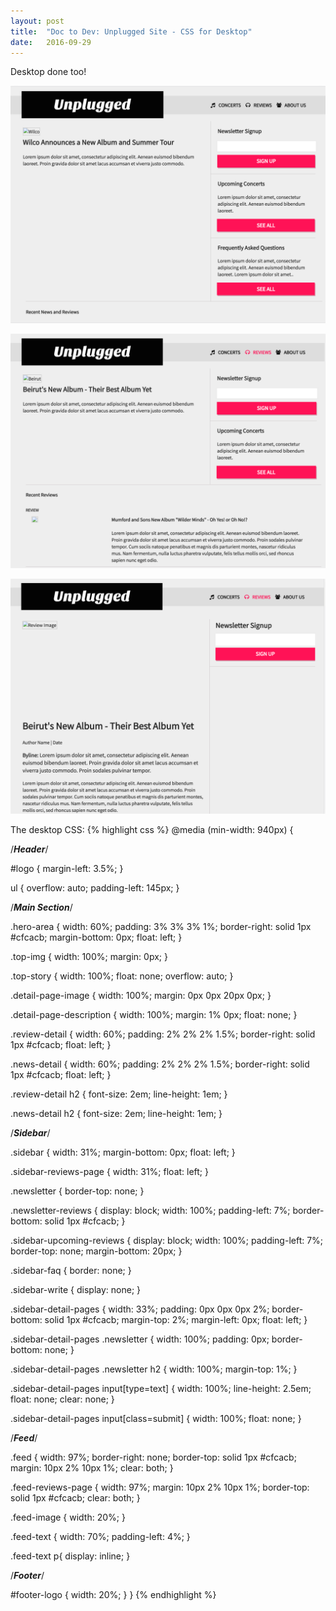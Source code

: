 ```yaml
---
layout: post
title:  "Doc to Dev: Unplugged Site - CSS for Desktop"
date:   2016-09-29
---
```

Desktop done too!

![Main](/assets/img/092916-1.png)

![Review](/assets/img/092916-2.png)

![Detail](/assets/img/092916-3.png)

The desktop CSS:
{% highlight css %}
@media (min-width: 940px) {

/***Header***/

  #logo {
    margin-left: 3.5%;
  }

  ul {
    overflow: auto;
    padding-left: 145px;
  }

/***Main Section***/

  .hero-area {
    width: 60%;
    padding: 3% 3% 3% 1%;
    border-right: solid 1px #cfcacb;
    margin-bottom: 0px;
    float: left;
  }

  .top-img {
    width: 100%;
    margin: 0px;
  }

  .top-story {
    width: 100%;
    float: none;
    overflow: auto;
  }

  .detail-page-image {
    width: 100%;
    margin: 0px 0px 20px 0px;
  }

  .detail-page-description {
    width: 100%;
    margin: 1% 0px;
    float: none;
  }

  .review-detail {
    width: 60%;
    padding: 2% 2% 2% 1.5%;
    border-right: solid 1px #cfcacb;
    float: left;
  }

  .news-detail {
    width: 60%;
    padding: 2% 2% 2% 1.5%;
    border-right: solid 1px #cfcacb;
    float: left;
  }

  .review-detail h2 {
    font-size: 2em;
    line-height: 1em;
  }

  .news-detail h2 {
    font-size: 2em;
    line-height: 1em;
  }

/***Sidebar***/

  .sidebar {
    width: 31%;
    margin-bottom: 0px;
    float: left;
  }

  .sidebar-reviews-page {
    width: 31%;
    float: left;
  }

  .newsletter {
    border-top: none;
  }

  .newsletter-reviews {
    display: block;
    width: 100%;
    padding-left: 7%;
    border-bottom: solid 1px #cfcacb;
  }

  .sidebar-upcoming-reviews {
    display: block;
    width: 100%;
    padding-left: 7%;
    border-top: none;
    margin-bottom: 20px;
  }

  .sidebar-faq {
    border: none;
  }

  .sidebar-write {
    display: none;
  }

  .sidebar-detail-pages {
    width: 33%;
    padding: 0px 0px 0px 2%;
    border-bottom: solid 1px #cfcacb;
    margin-top: 2%;
    margin-left: 0px;
    float: left;
  }

  .sidebar-detail-pages .newsletter {
    width: 100%;
    padding: 0px;
    border-bottom: none;
  }

  .sidebar-detail-pages .newsletter h2 {
    width: 100%;
    margin-top: 1%;
  }

  .sidebar-detail-pages input[type=text] {
    width: 100%;
    line-height: 2.5em;
    float: none;
    clear: none;
  }

  .sidebar-detail-pages input[class=submit] {
    width: 100%;
    float: none;
  }

/***Feed***/

  .feed {
    width: 97%;
    border-right: none;
    border-top: solid 1px #cfcacb;
    margin: 10px 2% 10px 1%;
    clear: both;
  }

  .feed-reviews-page {
    width: 97%;
    margin: 10px 2% 10px 1%;
    border-top: solid 1px #cfcacb;
    clear: both;
  }

  .feed-image {
    width: 20%;
  }

  .feed-text {
    width: 70%;
    padding-left: 4%;
  }

  .feed-text p{
    display: inline;
  }

/***Footer***/

  #footer-logo {
    width: 20%;
  }
}
{% endhighlight %}
